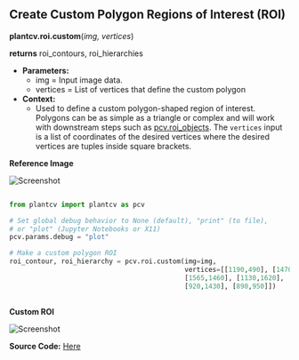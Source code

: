 ## Create Custom Polygon Regions of Interest (ROI) 

**plantcv.roi.custom**(*img, vertices*)

**returns** roi_contours, roi_hierarchies

- **Parameters:**
    - img            = Input image data.
    - vertices       = List of vertices that define the custom polygon
- **Context:**
    - Used to define a custom polygon-shaped region of interest. Polygons 
    can be as simple as a triangle or complex and will work with downstream 
    steps such as [pcv.roi_objects](roi_objects.md). The `vertices` input 
    is a list of coordinates of the desired vertices where the desired vertices 
    are tuples inside square brackets. 

**Reference Image**

![Screenshot](img/documentation_images/roi_custom/rgb_img.jpg)

```python

from plantcv import plantcv as pcv

# Set global debug behavior to None (default), "print" (to file), 
# or "plot" (Jupyter Notebooks or X11)
pcv.params.debug = "plot"

# Make a custom polygon ROI
roi_contour, roi_hierarchy = pcv.roi.custom(img=img, 
                                            vertices=[[1190,490], [1470,830], 
                                            [1565,1460], [1130,1620], 
                                            [920,1430], [890,950]])
                                      
```

**Custom ROI**

![Screenshot](img/documentation_images/roi_custom/custom_roi.jpg)

**Source Code:** [Here](https://github.com/danforthcenter/plantcv/blob/main/plantcv/plantcv/roi/roi_methods.py)
